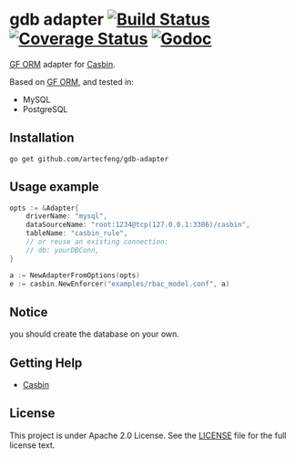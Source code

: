 gdb adapter [![Build Status](https://travis-ci.org/vance-liu/gdb-adapter.svg?branch=master)](https://travis-ci.org/vance-liu/gdb-adapter) [![Coverage Status](https://coveralls.io/repos/github/vance-liu/gdb-adapter/badge.svg?branch=master)](https://coveralls.io/github/vance-liu/gdb-adapter?branch=master) [![Godoc](https://godoc.org/github.com/vance-liu/gdb-adapter?status.svg)](https://godoc.org/github.com/vance-liu/gdb-adapter)
====

[GF ORM](https://github.com/gogf/gf) adapter for [Casbin](https://github.com/casbin/casbin). 

Based on [GF ORM](https://github.com/gogf/gf), and tested in:
- MySQL
- PostgreSQL

## Installation

    go get github.com/artecfeng/gdb-adapter

## Usage example

```go
opts := &Adapter{
    driverName: "mysql",
    dataSourceName: "root:1234@tcp(127.0.0.1:3306)/casbin",
    tableName: "casbin_rule",
    // or reuse an existing connection:
    // db: yourDBConn,
}

a := NewAdapterFromOptions(opts)
e := casbin.NewEnforcer("examples/rbac_model.conf", a)
```

## Notice
you should create the database on your own.

## Getting Help

- [Casbin](https://github.com/casbin/casbin)

## License

This project is under Apache 2.0 License. See the [LICENSE](LICENSE) file for the full license text.
